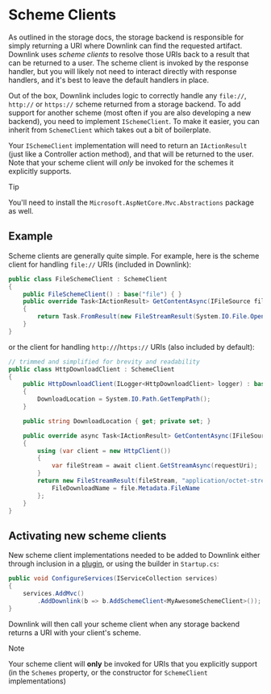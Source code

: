 # Scheme Clients

As outlined in the storage docs, the storage backend is responsible for simply returning a URI where Downlink can find the requested artifact. Downlink uses *scheme clients* to resolve those URIs back to a result that can be returned to a user. The scheme client is invoked by the response handler, but you will likely not need to interact directly with response handlers, and it's best to leave the default handlers in place.

Out of the box, Downlink includes logic to correctly handle any `file://`, `http://` or `https://` scheme returned from a storage backend. To add support for another scheme (most often if you are also developing a new backend), you need to implement `ISchemeClient`. To make it easier, you can inherit from `SchemeClient` which takes out a bit of boilerplate.

Your `ISchemeClient` implementation will need to return an `IActionResult` (just like a Controller action method), and that will be returned to the user. Note that your scheme client will *only* be invoked for the schemes it explicitly supports.

> [!TIP]
> You'll need to install the `Microsoft.AspNetCore.Mvc.Abstractions` package as well.

## Example

Scheme clients are generally quite simple. For example, here is the scheme client for handling `file://` URIs (included in Downlink):

```csharp
public class FileSchemeClient : SchemeClient
{
    public FileSchemeClient() : base("file") { }
    public override Task<IActionResult> GetContentAsync(IFileSource file)
    {
        return Task.FromResult(new FileStreamResult(System.IO.File.OpenRead(file.FileUri.AbsolutePath), "application/octet-stream") as IActionResult);
    }
}
```

or the client for handling `http://`/`https://` URIs (also included by default):

```csharp
// trimmed and simplified for brevity and readability
public class HttpDownloadClient : SchemeClient
{
    public HttpDownloadClient(ILogger<HttpDownloadClient> logger) : base(new[] { "http", "https" })
    {
        DownloadLocation = System.IO.Path.GetTempPath();
    }

    public string DownloadLocation { get; private set; }

    public override async Task<IActionResult> GetContentAsync(IFileSource file)
    {
        using (var client = new HttpClient())
        {
            var fileStream = await client.GetStreamAsync(requestUri);
        }
        return new FileStreamResult(fileStream, "application/octet-stream") {
            FileDownloadName = file.Metadata.FileName
        };
    }
}
```

## Activating new scheme clients

New scheme client implementations needed to be added to Downlink either through inclusion in a [plugin](./plugins.md), or using the builder in `Startup.cs`:

```csharp
public void ConfigureServices(IServiceCollection services)
{
    services.AddMvc()
        .AddDownlink(b => b.AddSchemeClient<MyAwesomeSchemeClient>());
}
```

Downlink will then call your scheme client when any storage backend returns a URI with your client's scheme.

> [!NOTE]
> Your scheme client will **only** be invoked for URIs that you explicitly support (in the `Schemes` property, or the constructor for `SchemeClient` implementations)